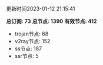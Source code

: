 更新时间2023-01-12 21:15:41

**总订阅: 73**
**总节点: 1390**
**有效节点: 412**
- trojan节点: 68
- v2ray节点: 152
- ss节点: 187
- ssr节点: 5
